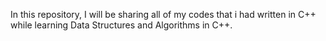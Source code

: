In this repository, I will be sharing all of my codes that i had written in C++ while learning Data Structures and Algorithms in C++.
